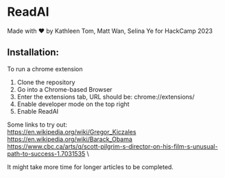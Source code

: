 # ReadAI
Made with ❤️ by Kathleen Tom, Matt Wan, Selina Ye for HackCamp 2023

## Installation: 
To run a chrome extension 
1. Clone the repository 
2. Go into a Chrome-based Browser
3. Enter the extensions tab, URL should be: chrome://extensions/
4. Enable developer mode on the top right
5. Enable ReadAI

Some links to try out: \
https://en.wikipedia.org/wiki/Gregor_Kiczales \
https://en.wikipedia.org/wiki/Barack_Obama \
https://www.cbc.ca/arts/q/scott-pilgrim-s-director-on-his-film-s-unusual-path-to-success-1.7031535 \

It might take more time for longer articles to be completed. 

